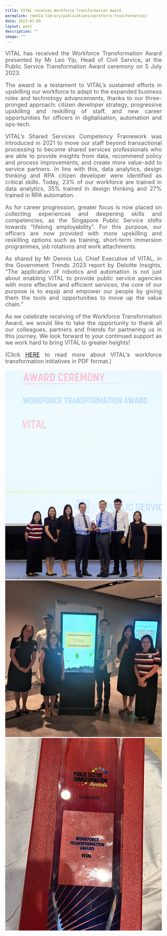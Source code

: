 ```yaml
---
title: VITAL receives Workforce Transformation Award
permalink: /media-library/publications/workforce-transformation/
date: 2023-07-05
layout: post
description: ""
image: ""
---
```

<p style="font-size: 18px;color:#585858;text-align:justify;">
VITAL has received the Workforce Transformation Award presented by Mr&nbsp;Leo Yip, Head of Civil Service, at the Public Service Transformation Award ceremony on 5 July 2023.
</p>

<p style="font-size: 18px;color:#585858;text-align:justify;">
The award is a testament to VITAL’s sustained efforts in upskilling our workforce to adapt to the expanded business roles and technology advancements, thanks to our three-pronged approach: citizen developer strategy, progressive upskilling and reskilling of staff, and new career opportunities for officers in digitalisation, automation and ops-tech.
</p>

<p style="font-size: 18px;color:#585858;text-align:justify;">
VITAL’s Shared Services Competency Framework was introduced in 2021 to move our staff beyond transactional processing to become shared services professionals who are able to provide insights from data, recommend policy and process improvements, and create more value-add to service partners. In line with this, data analytics, design thinking and RPA citizen developer were identified as critical skills. Today, 23% of our workforce are trained in data analytics, 35% trained in design thinking and 27% trained in RPA automation.
</p>

<p style="font-size: 18px;color:#585858;text-align:justify;">
As for career progression, greater focus is now placed on collecting experiences and deepening skills and competencies, as the Singapore Public Service shifts towards “lifelong employability”. For this purpose, our officers are now provided with more upskilling and reskilling options such as training, short-term immersion programmes, job rotations and work attachments.
</p>

<p style="font-size: 18px;color:#585858;text-align:justify;">
As shared by Mr Dennis Lui, Chief Executive of VITAL, in the Government Trends 2023 report by Deloitte Insights, “The application of robotics and automation is not just about enabling VITAL to provide public service agencies with more effective and efficient services; the core of our purpose is to equip and empower our people by giving them the tools and opportunities to move up the value chain.”
</p>

<p style="font-size: 18px;color:#585858;text-align:justify;">
As we celebrate receiving of the Workforce Transformation Award, we would like to take the opportunity to thank all our colleagues, partners and friends for partnering us in this journey. We look forward to your continued support as we work hard to bring VITAL to greater heights!
</p>

<p style="font-size: 18px;color:#585858;text-align:justify;">
(Click <a href="/files/workforce transformation award.pdf">HERE</a> to read more about VITAL's workforce transformation initiatives in PDF format.)</p>

<img src="/images/Media/pst 01.jpg">
<br>
<img src="/images/Media/pst 03.jpg">
<br>
<img src="/images/Media/pst 04.jpg">